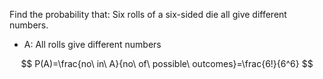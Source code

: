 Find the probability that:
Six rolls of a six-sided die all give different numbers.

- A: All rolls give different numbers

$$
P(A)=\frac{no\ in\ A}{no\ of\ possible\ outcomes}=\frac{6!}{6^6}
$$